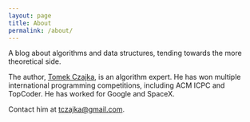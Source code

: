 ```yaml
---
layout: page
title: About
permalink: /about/
---
```

A blog about algorithms and data structures, tending towards the more theoretical side.

The author, <a href="https://www.mimuw.edu.pl/~tczajka/cv/resume.html">Tomek Czajka</a>, is an
algorithm expert. He has won multiple international programming competitions, including ACM ICPC
and TopCoder. He has worked for Google and SpaceX.

Contact him at tczajka@gmail.com.
